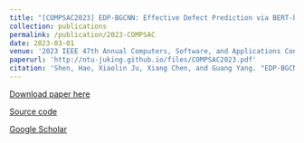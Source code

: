 ```yaml
---
title: "[COMPSAC2023] EDP-BGCNN: Effective Defect Prediction via BERT-based Graph Convolutional Neural Network"
collection: publications
permalink: /publication/2023-COMPSAC
date: 2023-03-01
venue: '2023 IEEE 47th Annual Computers, Software, and Applications Conference (COMPSAC)'
paperurl: 'http://ntu-juking.github.io/files/COMPSAC2023.pdf'
citation: 'Shen, Hao, Xiaolin Ju, Xiang Chen, and Guang Yang. "EDP-BGCNN: Effective Defect Prediction via BERT-based Graph Convolutional Neural Network." the 47th IEEE Annual Computers, Software, and Applications Conference (COMPSAC), Torino, Italy, June 26-30, 2023.'
---
```


[Download paper here](http://ntu-juking.github.io/files/COMPSAC2023.pdf)

[Source code]()

[Google Scholar](https://scholar.google.com/scholar?hl=en&as_sdt=0%2C5&q=EDP-BGCNN%3A+Effective+Defect+Prediction+via+BERT-based+Graph+Convolutional+Neural+Network&btnG=)
